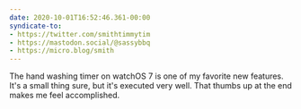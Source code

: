 ```yaml
---
date: 2020-10-01T16:52:46.361-00:00
syndicate-to:
- https://twitter.com/smithtimmytim
- https://mastodon.social/@sassybbq
- https://micro.blog/smith
---
```

The hand washing timer on watchOS 7 is one of my favorite new features. It's a small thing sure, but it's executed very well. That thumbs up at the end makes me feel accomplished.
